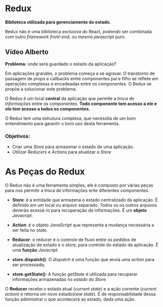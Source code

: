 # Redux

**Biblioteca utilizada para gerenciamento do estado.**

Redux não é uma biblioteca *exclusiva* do React, podendo ser combinada com outro *framework front-end*, ou mesmo *javascript* puro.

## Vídeo Alberto

**Problema:** onde será guardado o estado da aplicação?

Em aplicações grandes, o problema começa a se agravar. O transtorno de passagem de props e callbacks entre componentes pai e filho se reflete em operações complexas e encadeadas entre os componentes. O Redux se propõe a solucionar este problema.

O Redux é um local **central** da aplicação que permite a *troca de informações* entre os componentes. **Todo componente tem acesso a ele e ele tem acesso a todos os componentes.**

O Redux tem uma estrutura complexa, que necessita de um bom entendimento para garantir o bom uso desta ferramenta.

### Objetivos:

* Criar uma *Store* para armazenar o estado de uma aplicação.
* Utilizar *Reducers* e *Actions* para atualizar a *Store*


# As Peças do Redux

O Redux não é uma ferramenta simples, ele é composto por várias peças para nos permitir a troca de informações ente diferentes componentes.

* **Store**: é a entidade que armazena o estado centralizado da aplicação. É definido em um local ou arquivo separado. Todos os os outros arquivos deverão acessá-lo para recuperação de informações. É um **objeto** *Javacript*.

* **Action**: é o objeto *JavaScript* que representa a mudança necessária a ser feita no *state*.

* **Reducer**: o reducer é o controle de fluxo entre os pedidos de atualização de estado e o store, para controle do estado da aplicação. É uma **função** *Javacript*.

* **store.dispatch()**: O *dispatch* é uma função que envia uma *action* para ser processada;

* **store.getState()**: A função *getState* é utilizada para recuperar informações armazenadas no *estado* do *Store*.

O **Reducer** recebe o estado atual (*current state*) e a ação corrente (*current action*) e retorna um novo estado(*new state*). É de responsabilidade dessa função administrar o que acontecerá ao estado, dada uma ação.

